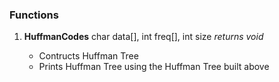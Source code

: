 ### Functions

1. **HuffmanCodes**
    char data[], int freq[], int size
   _returns void_
   
   * Contructs Huffman Tree
   * Prints Huffman Tree using the Huffman Tree built above
   


